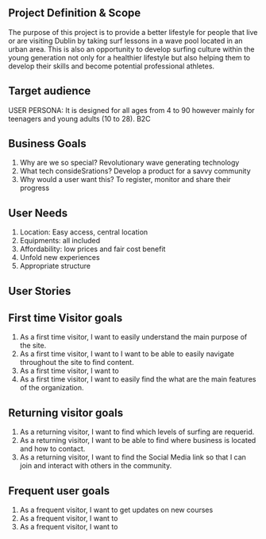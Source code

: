 ## Project Definition & Scope

The purpose of this project is to provide a better lifestyle for people that live or are visiting Dublin by taking surf lessons in a wave pool located in an urban area. This is also an opportunity to develop surfing culture within the young generation not only for a healthier lifestyle but also helping them to develop their skills and become potential professional athletes.

## Target audience

USER PERSONA: It is designed for all ages from 4 to 90 however mainly for teenagers and young adults (10 to 28). B2C

## Business Goals

1. Why are we so special?
Revolutionary wave generating technology
2. What tech consideSrations?
Develop a product for a savvy community
3. Why would a user want this?
To register, monitor and share their progress

## User Needs
1. Location: Easy access, central location
2. Equipments: all included
3. Affordability: low prices and fair cost benefit
4. Unfold new experiences
5. Appropriate structure

## User Stories

## First time Visitor goals
1. As a first time visitor, I want to easily understand the main purpose of the site. 
2. As a first time visitor, I want to I want to be able to easily navigate throughout the site to find content.
3. As a first time visitor, I want to 
4. As a first time visitor, I want to easily find the what are the main features of the organization.

## Returning visitor goals
1. As a returning visitor, I want to find which levels of surfing are requerid.
2. As a returning visitor, I want to be able to find where business is located and how to contact.
3. As a returning visitor, I want to  find the Social Media link so that I can join and interact with others in the community.

## Frequent user goals
1. As a frequent visitor, I want to get updates on new courses
2. As a frequent visitor, I want to 
3. As a frequent visitor, I want to 
